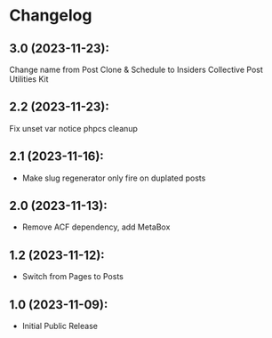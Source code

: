 # Changelog

## 3.0 (2023-11-23):
Change name from Post Clone & Schedule to Insiders Collective Post Utilities Kit

## 2.2 (2023-11-23):
Fix unset var notice
phpcs cleanup

## 2.1 (2023-11-16):
* Make slug regenerator only fire on duplated posts

## 2.0 (2023-11-13):
* Remove ACF dependency, add MetaBox

## 1.2 (2023-11-12):
* Switch from Pages to Posts

## 1.0 (2023-11-09):
* Initial Public Release
